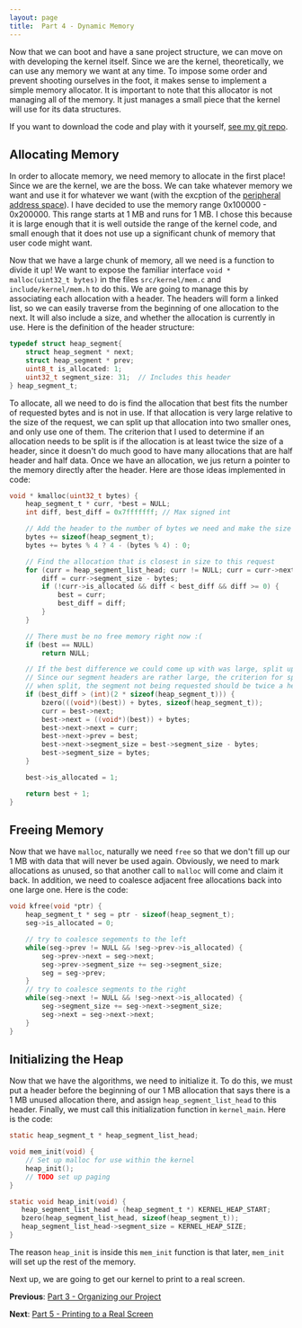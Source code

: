 ```yaml
---
layout: page
title:  Part 4 - Dynamic Memory
---
```

Now that we can boot and have a sane project structure, we can move on with developing the kernel itself.  Since we are the kernel, theoretically, we can use any memory
we want at any time.  To impose some order and prevent shooting ourselves in the foot, it makes sense to implement a simple memory allocator.  It is important to note
that this allocator is not managing all of the memory.  It just manages a small piece that the kernel will use for its data structures.

If you want to download the code and play with it yourself, [see my git repo](https://github.com/jsandler18/raspi-kernel/tree/9eeb138e06d287cb8f42bc71587a2f6aa61c6583).

## Allocating Memory
In order to allocate memory, we need memory to allocate in the first place!  Since we are the
kernel, we are the boss.  We can take whatever memory we want and use it for whatever we want (with the excption of the [peripheral address
space](/extra/peripheral.html)).  I have decided to use the memory range 0x100000 - 0x200000.  This range starts at 1 MB and runs for 1 MB.  I chose this because it is
large enough that it is well outside the range of the kernel code, and small enough that it does not use up a significant chunk of memory that user code might want.

Now that we have a large chunk of memory, all we need is a function to divide it up!  We want to expose the familiar interface `void * malloc(uint32_t bytes)` in the files `src/kernel/mem.c` and `include/kernel/mem.h` to do this.
We are going to manage this by associating each allocation with a header.  The headers will form a linked list, so we can easily traverse from the beginning of one
allocation to the next.  It will also include a size, and whether the allocation is currently in use.  Here is the definition of the header structure:

``` c
typedef struct heap_segment{
    struct heap_segment * next;
    struct heap_segment * prev;
    uint8_t is_allocated: 1;
    uint32_t segment_size: 31;  // Includes this header
} heap_segment_t;
```

To allocate, all we need to do is find the allocation that best fits the number of requested bytes and is not in use. If that allocation is very large relative to the
size of the request, we can split up that allocation into two smaller ones, and only use one of them.  The criterion that I used to determine if an allocation needs to be
split is if the allocation is at least twice the size of a header, since it doesn't do much good to have many allocations that are half header and half data.  Once we have an allocation, we jus return a pointer to the memory directly after the header.  Here are those ideas implemented in code:

``` c
void * kmalloc(uint32_t bytes) {
    heap_segment_t * curr, *best = NULL;
    int diff, best_diff = 0x7fffffff; // Max signed int

    // Add the header to the number of bytes we need and make the size 4 byte aligned
    bytes += sizeof(heap_segment_t);
    bytes += bytes % 4 ? 4 - (bytes % 4) : 0;

    // Find the allocation that is closest in size to this request
    for (curr = heap_segment_list_head; curr != NULL; curr = curr->next) {
        diff = curr->segment_size - bytes;
        if (!curr->is_allocated && diff < best_diff && diff >= 0) {
            best = curr;
            best_diff = diff;
        }
    }

    // There must be no free memory right now :(
    if (best == NULL)
        return NULL;

    // If the best difference we could come up with was large, split up this segment into two.
    // Since our segment headers are rather large, the criterion for splitting the segment is that
    // when split, the segment not being requested should be twice a header size
    if (best_diff > (int)(2 * sizeof(heap_segment_t))) {
        bzero(((void*)(best)) + bytes, sizeof(heap_segment_t));
        curr = best->next;
        best->next = ((void*)(best)) + bytes;
        best->next->next = curr;
        best->next->prev = best;
        best->next->segment_size = best->segment_size - bytes;
        best->segment_size = bytes;
    }

    best->is_allocated = 1;

    return best + 1;
}
```

## Freeing Memory
Now that we have `malloc`, naturally we need `free` so that we don't fill up our 1 MB with data that will never be used again.  Obviously, we need to mark allocations as unused, so that another call to `malloc` will come and claim it back.  In addition, we need to coalesce adjacent free allocations back into one large one.  Here is the code:

``` c
void kfree(void *ptr) {
    heap_segment_t * seg = ptr - sizeof(heap_segment_t);
    seg->is_allocated = 0;

    // try to coalesce segements to the left
    while(seg->prev != NULL && !seg->prev->is_allocated) {
        seg->prev->next = seg->next;
        seg->prev->segment_size += seg->segment_size;
        seg = seg->prev;
    }
    // try to coalesce segments to the right
    while(seg->next != NULL && !seg->next->is_allocated) {
        seg->segment_size += seg->next->segment_size;
        seg->next = seg->next->next;
    }
}
```

## Initializing the Heap
Now that we have the algorithms, we need to initialize it.  To do this, we must put a header before the beginning of our 1 MB allocation that says there is a 1 MB unused allocation there, and assign `heap_segment_list_head` to this header. Finally, we must call this initialization function in `kernel_main`. Here is the code:

``` c
static heap_segment_t * heap_segment_list_head;

void mem_init(void) {
    // Set up malloc for use within the kernel
    heap_init();
    // TODO set up paging
}

static void heap_init(void) {
   heap_segment_list_head = (heap_segment_t *) KERNEL_HEAP_START;
   bzero(heap_segment_list_head, sizeof(heap_segment_t));
   heap_segment_list_head->segment_size = KERNEL_HEAP_SIZE;
}
```

The reason `heap_init` is inside this `mem_init` function is that later, `mem_init` will set up the rest of the memory.

Next up, we are going to get our kernel to print to a real screen.

**Previous**:
[Part 3 - Organizing our Project](/tutorial/organize.html)

**Next**:
[Part 5 - Printing to a Real Screen](/tutorial/hdmi.html)
